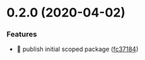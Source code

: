 # 0.2.0 (2020-04-02)


### Features

* 🎸 publish initial scoped package ([fc37184](https://github.com/rapidlang/compiler/commit/fc37184c812d407d2aa8f030db528b5e06eec2ae))



